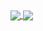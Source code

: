 <a href="#">
  <img align="center" src="https://github-readme-stats.vercel.app/api?username=dennisrogersdev&hide=stars,contribs&count_private=true&show_icons=true&theme=nord&langs_count=10&locale=pt-br" />
</a>
<a href="#">
  <img align="center" src="https://github-readme-stats.vercel.app/api/top-langs/?username=anuraghazra&langs_count=8" />
</a>
